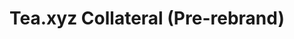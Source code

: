 ---
title: "Tea.xyz Collateral (Pre-rebrand)"
websiteURL: "https://tea.xyz"
contactURL: "https://calendly.com/hiretomsmith/hiretomsmith"
gallery:
  - src: "/images/portfolio/tea-hoodie/tea-hoodie-01.jpg"
    lightbox: "/images/portfolio/tea-hoodie/tea-hoodie-01.jpg"
    alt: "tea Hoodie 01"
  - src: "/images/portfolio/tea-hoodie/tea-lisbon-poster.jpg"
    lightbox: "/images/portfolio/tea-hoodie/tea-lisbon-poster.jpg"
    alt: "Poster or conference in Lisbon"
  - src: "/images/portfolio/tea-hoodie/tea-website.jpg"
    lightbox: "/images/portfolio/tea-hoodie/tea-website.jpg"
    alt: "Landing page for tea website"
  - src: "/images/portfolio/tea-hoodie/comic.jpg"
    lightbox: "/images/portfolio/tea-hoodie/comic.jpg"
    alt: "Layouts for comic book covers"
  - src: "/images/portfolio/tea-hoodie/comic-cover-print.jpg"
    lightbox: "/images/portfolio/tea-hoodie/comic-cover-print.jpg"
    alt: "Acrylic print of comic book cover"
  - src: "/images/portfolio/tea-hoodie/flyer.jpg"
    lightbox: "/images/portfolio/tea-hoodie/flyer.jpg"
    alt: "Flyer for an investor dinner"
overview: "I worked with tea.xyz (now tea Protocol) from 2022 to 2024. What you see above is collateral that represents the the company's aesthetic prior to a 2023 rebrand that we did. The old branding was gritty and dev-centric, built on the foundation of slick Swiss design sensibilities. We utilized a nightmare of a visual grid system (I say nightmare because I had to develop the website), bright colors against a dark theme background, and generative AI imagery. This was just before ChatGPT and other AI tools took the world by storm. Image generators like Dall*e and Sable Diffusion were still producing fairly 'wonky' renderings--so much so that we actually used their imperfections as part of the brand aesthetic. As the principal creative person on the team, I had the opportunity to embark on several 'side quests', such as designing comic book covers for an NFT series and making tea'm hoodies. The re-brand was necessary after a corporate restructuring, but dang do I like the 'look and feel' we had going here."
features:
  - "Graphic Design"
  - "Print Design"
  - "UX/UI design"
  - "Web Design"
  - "Layout Design"
  - "Web Development"
  - "Adobe Cretaive Suite"
  - "Figma"
videoURL: ""
background: "Let me walk your through what you're looking at above. I designed that hoodie for team members and the attendees of an open-house held at the then headquarters in San Juan. I used a proprietary AI prompt that we used for our on-site image generations to create different design elements that I brought together in Illustrator. You'll see a couple of print design examples, the aformentioned comic book cover (I did the layout and design... can't take credit for the illustration), and then a landing page design that really explifies the many facets of this forward-thinking brand language."
challenge: "Three words: Visual. Grid. System. It was cool looking and fit the developer-centric aesthetic, but typographic designs were plain difficult due to the size of the grid cells, and developing responsive web pages was the stuff of nightmares (everything sized with 'vw/vh' and media queries out the wazoo... just take a look at my GitHub contributions towards the end of 2022)."
---